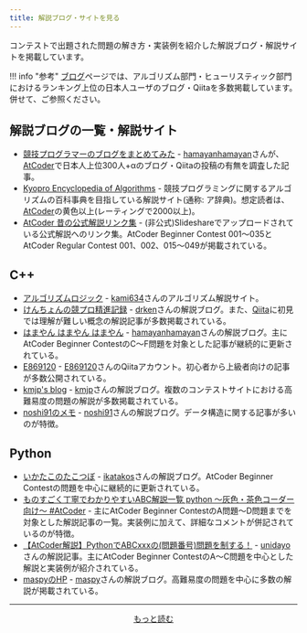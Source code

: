 ```yaml
---
title: 解説ブログ・サイトを見る
---
```


コンテストで出題された問題の解き方・実装例を紹介した解説ブログ・解説サイトを掲載しています。

!!! info "参考"
    [ブログ](../../blogs/)ページでは、アルゴリズム部門・ヒューリスティック部門におけるランキング上位の日本人ユーザのブログ・Qiitaを多数掲載しています。併せて、ご参照ください。

## 解説ブログの一覧・解説サイト

- [競技プログラマーのブログをまとめてみた](https://blog.hamayanhamayan.com/entry/2020/12/24/001540) - [hamayanhamayan](https://atcoder.jp/users/hamayanhamayan)さんが、[AtCoder](https://atcoder.jp/)で日本人上位300人+αのブログ・Qiitaの投稿の有無を調査した記事。
- [Kyopro Encyclopedia of Algorithms](https://noshi91.github.io/algorithm-encyclopedia/) - 競技プログラミングに関するアルゴリズムの百科事典を目指している解説サイト(通称: ア辞典)。想定読者は、[AtCoder](https://atcoder.jp/)の黄色以上(レーティングで2000以上)。
- [AtCoder 昔の公式解説リンク集](https://bo9chan.hatenablog.jp/) - (非公式)Slideshareでアップロードされている公式解説へのリンク集。AtCoder Beginner Contest 001〜035とAtCoder Regular Contest 001、002、015〜049が掲載されている。

## C&#43;&#43;

- [アルゴリズムロジック](https://algo-logic.info/) - [kami634](https://atcoder.jp/users/kami634)さんのアルゴリズム解説サイト。
- [けんちょんの競プロ精進記録](https://drken1215.hatenablog.com/) - [drken](https://atcoder.jp/users/drken)さんの解説ブログ。また、[Qiita](https://qiita.com/drken)に初見では理解が難しい概念の解説記事が多数掲載されている。
- [はまやん はまやん はまやん](https://blog.hamayanhamayan.com/archive/category/%E7%AB%B6%E6%8A%80%E3%83%97%E3%83%AD%E3%82%B0%E3%83%A9%E3%83%9F%E3%83%B3%E3%82%B0) - [hamayanhamayan](https://atcoder.jp/users/hamayanhamayan)さんの解説ブログ。主にAtCoder Beginner ContestのC〜F問題を対象とした記事が継続的に更新されている。
- [E869120](https://qiita.com/e869120) - [E869120](https://atcoder.jp/users/E869120)さんのQiitaアカウント。初心者から上級者向けの記事が多数公開されている。
- [kmjp's blog](https://kmjp.hatenablog.jp/) - [kmjp](https://atcoder.jp/users/kmjp)さんの解説ブログ。複数のコンテストサイトにおける高難易度の問題の解説が多数掲載されている。
- [noshi91のメモ](https://noshi91.hatenablog.com/) - [noshi91](https://atcoder.jp/users/noshi91)さんの解説ブログ。データ構造に関する記事が多いのが特徴。

## Python

- [いかたこのたこつぼ](https://ikatakos.com/pot/programming_algorithm/contest_history/atcoder) - [ikatakos](https://atcoder.jp/users/ikatakos)さんの解説ブログ。AtCoder Beginner Contestの問題を中心に継続的に更新されている。
- [ものすごく丁寧でわかりやすいABC解説一覧 python ～灰色・茶色コーダー向け～ #AtCoder](https://qiita.com/sano192/items/54accd04df62242b70f0) - 主にAtCoder Beginner ContestのA問題〜D問題までを対象とした解説記事の一覧。実装例に加えて、詳細なコメントが併記されているのが特徴。
- [【AtCoder解説】PythonでABCxxxの(問題番号)問題を制する！](https://qiita.com/u2dayo) - [unidayo](https://atcoder.jp/users/unidayo)さんの解説記事。主にAtCoder Beginner ContestのA〜C問題を中心とした解説と実装例が紹介されている。
- [maspyのHP](https://maspypy.com/category/atcoder) - [maspy](https://atcoder.jp/users/maspy)さんの解説ブログ。高難易度の問題を中心に多数の解説が掲載されている。

---

  <div align="center">
    <a href="../../blogs/">もっと読む</a>
  </div>
